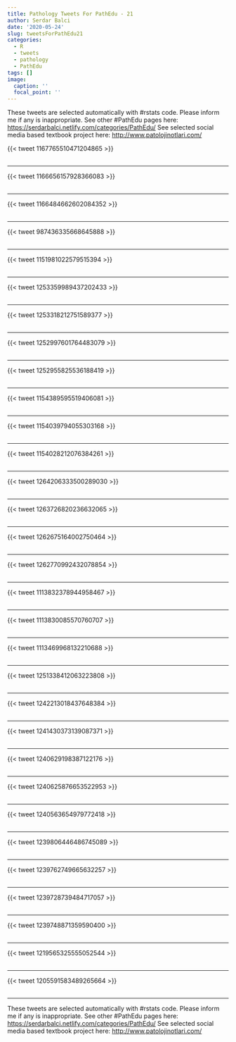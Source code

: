 ```yaml
---
title: Pathology Tweets For PathEdu - 21
author: Serdar Balci
date: '2020-05-24'
slug: tweetsForPathEdu21
categories:
  - R
  - tweets
  - pathology
  - PathEdu
tags: []
image:
  caption: ''
  focal_point: ''
---
```



These tweets are selected automatically with #rstats code. Please inform me if any is inappropriate.
See other #PathEdu pages here: https://serdarbalci.netlify.com/categories/PathEdu/ 
See selected social media based textbook project here: http://www.patolojinotlari.com/

{{< tweet 1167765510471204865 >}}
<br>
<br>
<hr>
{{< tweet 1166656157928366083 >}}
<br>
<br>
<hr>
{{< tweet 1166484662602084352 >}}
<br>
<br>
<hr>
{{< tweet 987436335668645888 >}}
<br>
<br>
<hr>
{{< tweet 1151981022579515394 >}}
<br>
<br>
<hr>
{{< tweet 1253359989437202433 >}}
<br>
<br>
<hr>
{{< tweet 1253318212751589377 >}}
<br>
<br>
<hr>
{{< tweet 1252997601764483079 >}}
<br>
<br>
<hr>
{{< tweet 1252955825536188419 >}}
<br>
<br>
<hr>
{{< tweet 1154389595519406081 >}}
<br>
<br>
<hr>
{{< tweet 1154039794055303168 >}}
<br>
<br>
<hr>
{{< tweet 1154028212076384261 >}}
<br>
<br>
<hr>
{{< tweet 1264206333500289030 >}}
<br>
<br>
<hr>
{{< tweet 1263726820236632065 >}}
<br>
<br>
<hr>
{{< tweet 1262675164002750464 >}}
<br>
<br>
<hr>
{{< tweet 1262770992432078854 >}}
<br>
<br>
<hr>
{{< tweet 1113832378944958467 >}}
<br>
<br>
<hr>
{{< tweet 1113830085570760707 >}}
<br>
<br>
<hr>
{{< tweet 1113469968132210688 >}}
<br>
<br>
<hr>
{{< tweet 1251338412063223808 >}}
<br>
<br>
<hr>
{{< tweet 1242213018437648384 >}}
<br>
<br>
<hr>
{{< tweet 1241430373139087371 >}}
<br>
<br>
<hr>
{{< tweet 1240629198387122176 >}}
<br>
<br>
<hr>
{{< tweet 1240625876653522953 >}}
<br>
<br>
<hr>
{{< tweet 1240563654979772418 >}}
<br>
<br>
<hr>
{{< tweet 1239806446486745089 >}}
<br>
<br>
<hr>
{{< tweet 1239762749665632257 >}}
<br>
<br>
<hr>
{{< tweet 1239728739484717057 >}}
<br>
<br>
<hr>
{{< tweet 1239748871359590400 >}}
<br>
<br>
<hr>
{{< tweet 1219565325555052544 >}}
<br>
<br>
<hr>
{{< tweet 1205591583489265664 >}}
<br>
<br>
<hr>


These tweets are selected automatically with #rstats code. Please inform me if any is inappropriate.
See other #PathEdu pages here: https://serdarbalci.netlify.com/categories/PathEdu/ 
See selected social media based textbook project here: http://www.patolojinotlari.com/
